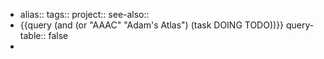 - alias::
  tags::
  project::
  see-also::
- {{query (and (or "AAAC" "Adam's Atlas") (task DOING TODO))}}
  query-table:: false
-